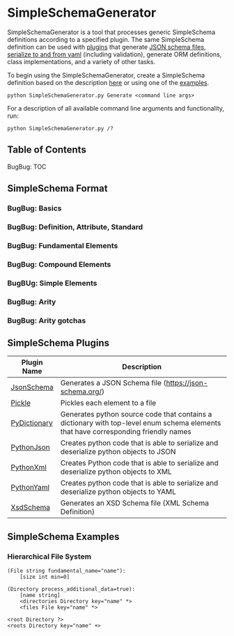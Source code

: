 # SimpleSchemaGenerator
SimpleSchemaGenerator is a tool that processes generic SimpleSchema definitions according to a specified plugin. The same SimpleSchema definition can be used with [plugins](#SimpleSchema-Plugins) that generate [JSON schema files](./Plugins/JsonSchemaPlugin.py), [serialize to and from yaml](./Plugins/PythonYamlPlugin.py) (including validation), generate ORM definitions, class implementations, and a variety of other tasks.

To begin using the SimpleSchemaGenerator, create a SimpleSchema definition based on the description [here](#SimpleSchema-Format) or using one of the [examples](#SimpleSchema-Examples).

```
python SimpleSchemaGenerator.py Generate <command line args>
```

For a description of all available command line arguments and functionality, run:

```
python SimpleSchemaGenerator.py /?
```

## Table of Contents

BugBug: TOC

## SimpleSchema Format

### BugBug: Basics
### BugBug: Definition, Attribute, Standard
### BugBug: Fundamental Elements
### BugBug: Compound Elements
### BugBUg: Simple Elements
### BugBug: Arity
### BugBug: Arity gotchas

## SimpleSchema Plugins

| Plugin Name | Description |
| ----------- | ----------- |
| [JsonSchema](./Plugins/JsonSchemaPlugin.py) | Generates a JSON Schema file (https://json-schema.org/) |
| [Pickle](./Plugins/PicklePlugin.py) | Pickles each element to a file |
| [PyDictionary](./Plugins/PyDictionaryPlugin.py) |Generates python source code that contains a dictionary with top-level enum schema elements that have corresponding friendly names |
| [PythonJson](./Plugins/PythonJsonPlugin.py) | Creates python code that is able to serialize and deserialize python objects to JSON |
| [PythonXml](./Plugins/PythonXmlPlugin.py) | Creates Python code that is able to serialize and deserialize python objects to XML |
| [PythonYaml](./Plugins/PythonYamlPlugin.py) | Creates python code that is able to serialize and deserialize python objects to YAML |
| [XsdSchema](./Plugins/XsdSchemaPlugin.py) | Generates an XSD Schema file (XML Schema Definition) |

## SimpleSchema Examples

### Hierarchical File System

```
(File string fundamental_name="name"):
    [size int min=0]

(Directory process_additional_data=true):
    [name string]
    <directories Directory key="name" *>
    <files File key="name" *>

<root Directory ?>
<roots Directory key="name" +>
```
